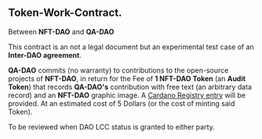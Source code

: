 ## Token-Work-Contract.

Between **NFT-DAO** and **QA-DAO**

This contract is an not a legal document but an experimental test case of an **Inter-DAO agreement**.

**QA-DAO** commits (no warranty) to contributions to the open-source projects of **NFT-DAO**, in return for the Fee of **1 NFT-DAO Token** (an **Audit Token**) that records **QA-DAO's** contribution with free text (an arbitrary data record) and an **NFT-DAO** graphic image. A [Cardano Registry entry](https://forum.cardano.org/t/introducing-the-cardano-token-registry-for-on-chain-identifiers/57594) will be provided. At an estimated cost of 5 Dollars (or the cost of minting said Token).

To be reviewed when DAO LCC status is granted to either party.
